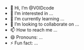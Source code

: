 - 👋 Hi, I’m @V0IDcode
- 👀 I’m interested in ...
- 🌱 I’m currently learning ...
- 💞️ I’m looking to collaborate on ...
- 📫 How to reach me ...
- 😄 Pronouns: ...
- ⚡ Fun fact: ...

<!---
V0IDcode/V0IDcode is a ✨ special ✨ repository because its `README.md` (this file) appears on your GitHub profile.
You can click the Preview link to take a look at your changes.
--->
